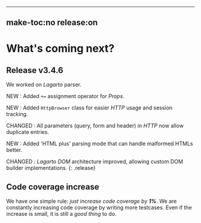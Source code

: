 -----
make-toc:no
release:on
-----
# What's coming next?

## Release v3.4.6

We worked on *Lagarto* parser.

NEW
: Added `+=` assignment operator for *Props*.

NEW
: Added `HttpBrowser` class for easier *HTTP* usage and session tracking.

CHANGED
: All parameters (query, form and header) in *HTTP* now allow duplicate entries.

NEW
: Added 'HTML plus' parsing mode that can handle malformed HTMLs better.

CHANGED
: *Lagarto DOM* architecture improved, allowing custom DOM builder implementations.
{: .release}


## Code coverage increase

We have one simple rule: _just increase code coverage by **1%**_. We are constantly increasing code coverage by writing more testcases. Even if the increase is small, it is still a _good thing_ to do.